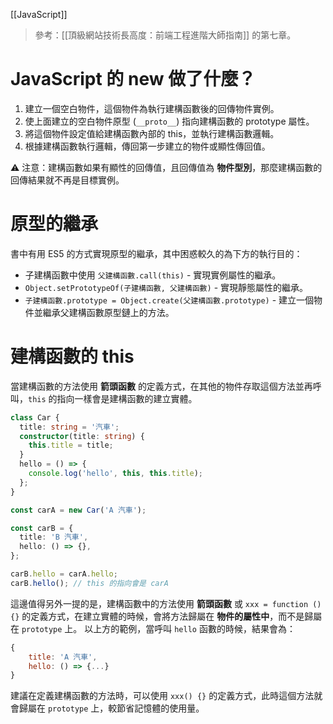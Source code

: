 [[JavaScript]]

> 參考：[[頂級網站技術長高度：前端工程進階大師指南]] 的第七章。

# JavaScript 的 new 做了什麼？
1. 建立一個空白物件，這個物件為執行建構函數後的回傳物件實例。
2. 使上面建立的空白物件原型 (`__proto__`) 指向建構函數的 prototype 屬性。
3. 將這個物件設定值給建構函數內部的 this，並執行建構函數邏輯。
4. 根據建構函數執行邏輯，傳回第一步建立的物件或顯性傳回值。

⚠ 注意：建構函數如果有顯性的回傳值，且回傳值為 **物件型別**，那麼建構函數的回傳結果就不再是目標實例。

# 原型的繼承
書中有用 ES5 的方式實現原型的繼承，其中困惑較久的為下方的執行目的：
- 子建構函數中使用 `父建構函數.call(this)` - 實現實例屬性的繼承。
- `Object.setPrototypeOf(子建構函數, 父建構函數)` - 實現靜態屬性的繼承。
- `子建構函數.prototype = Object.create(父建構函數.prototype)` - 建立一個物件並繼承父建構函數原型鏈上的方法。

# 建構函數的 this
當建構函數的方法使用 **箭頭函數** 的定義方式，在其他的物件存取這個方法並再呼叫，`this` 的指向一樣會是建構函數的建立實體。
```ts
class Car {
  title: string = '汽車';
  constructor(title: string) {
    this.title = title;
  }
  hello = () => {
    console.log('hello', this, this.title);
  };
}

const carA = new Car('A 汽車');

const carB = {
  title: 'B 汽車',
  hello: () => {},
};

carB.hello = carA.hello;
carB.hello(); // this 的指向會是 carA
```

這邊值得另外一提的是，建構函數中的方法使用 **箭頭函數** 或 `xxx = function () {}` 的定義方式，在建立實體的時候，會將方法歸屬在 **物件的屬性中**，而不是歸屬在 `prototype` 上。
以上方的範例，當呼叫 `hello` 函數的時候，結果會為：
```js
{
	title: 'A 汽車',
	hello: () => {...}
}
```

建議在定義建構函數的方法時，可以使用 `xxx() {}` 的定義方式，此時這個方法就會歸屬在 `prototype` 上，較節省記憶體的使用量。